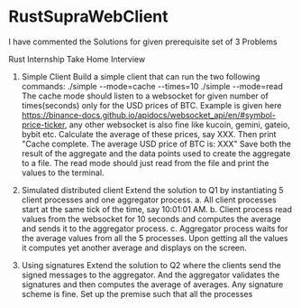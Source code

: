 # RustSupraWebClient
I have commented the Solutions for given prerequisite set of 3 Problems


Rust Internship Take Home Interview

1. Simple Client
Build a simple client that can run the two following commands:
./simple --mode=cache --times=10
./simple --mode=read
The cache mode should listen to a websocket for given number of times(seconds) only for the USD
prices of BTC. Example is given here
https://binance-docs.github.io/apidocs/websocket_api/en/#symbol-price-ticker, any other websocket is
also fine like kucoin, gemini, gateio, bybit etc. Calculate the average of these prices, say XXX. Then
print "Cache complete. The average USD price of BTC is: XXX"
Save both the result of the aggregate and the data points used to create the aggregate to a file.
The read mode should just read from the file and print the values to the terminal.

2. Simulated distributed client
Extend the solution to Q1 by instantiating 5 client processes and one aggregator process.
a. All client processes start at the same tick of the time, say 10:01:01 AM.
b. Client process read values from the websocket for 10 seconds and computes the average and
sends it to the aggregator process.
c. Aggregator process waits for the average values from all the 5 processes. Upon getting all the
values it computes yet another average and displays on the screen.
3. Using signatures
Extend the solution to Q2 where the clients send the signed messages to the aggregator. And the
aggregator validates the signatures and then computes the average of averages. Any signature
scheme is fine. Set up the premise such that all the processes
